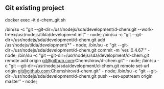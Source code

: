 ## Git existing project
docker exec -it d-chem_git sh

/bin/su -c "git --git-dir=/usr/nodejs/sda/development/d-chem.git --work-tree=/usr/nodejs/tilda/development init" - node;
/bin/su -c "git --git-dir=/usr/nodejs/sda/development/d-chem.git add /usr/nodejs/tilda/development/*" - node;
/bin/su -c "git --git-dir=/usr/nodejs/sda/development/d-chem.git commit -m 'ver. 0.4.67'" - node;
/bin/su -c "git --git-dir=/usr/nodejs/sda/development/d-chem.git remote add origin git@github.com:Chemshirov/d-chem.git" - node;
/bin/su -c "git --git-dir=/usr/nodejs/sda/development/d-chem.git remote set-url origin git@github.com:Chemshirov/d-chem.git" - node;
/bin/su -c "git --git-dir=/usr/nodejs/sda/development/d-chem.git push --set-upstream origin master" - node;
